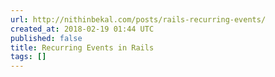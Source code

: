 ```yaml
---
url: http://nithinbekal.com/posts/rails-recurring-events/
created_at: 2018-02-19 01:44 UTC
published: false
title: Recurring Events in Rails
tags: []
---
```



